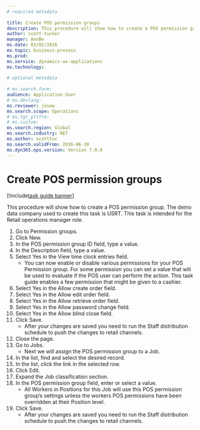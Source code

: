 ```yaml
--- 
# required metadata 
 
title: Create POS permission groups
description: This procedure will show how to create a POS permission group. 
author: scott-tucker
manager: AnnBe 
ms.date: 03/02/2016
ms.topic: business-process 
ms.prod:  
ms.service: dynamics-ax-applications 
ms.technology:  
 
# optional metadata 
 
# ms.search.form:   
audience: Application User 
# ms.devlang:  
ms.reviewer: josaw
ms.search.scope: Operations 
# ms.tgt_pltfrm:  
# ms.custom:  
ms.search.region: Global
ms.search.industry: RET
ms.author: scotttuc
ms.search.validFrom: 2016-06-30 
ms.dyn365.ops.version: Version 7.0.0 
---
```

# Create POS permission groups

[!include[task guide banner](../includes/task-guide-banner.md)]

This procedure will show how to create a POS permission group. The demo data company used to create this task is USRT. This task is intended for the Retail operations manager role.

1. Go to Permission groups.
2. Click New.
3. In the POS permission group ID field, type a value.
4. In the Description field, type a value.
5. Select Yes in the View time clock entries field.
    * You can now enable or disable various permissions for your POS Permission group. For some permission you can set a value that will be used to evaluate if the POS user can perform the action.  This task guide enables a few permission that might be given to a cashier.  
6. Select Yes in the Allow create order field.
7. Select Yes in the Allow edit order field.
8. Select Yes in the Allow retrieve order field.
9. Select Yes in the Allow password change field.
10. Select Yes in the Allow blind close field.
11. Click Save.
    * After your changes are saved you need to run the Staff distribution schedule to push the changes to retail channels.  
12. Close the page.
13. Go to Jobs.
    * Next we will assign the POS permission group to a Job.  
14. In the list, find and select the desired record.
15. In the list, click the link in the selected row.
16. Click Edit.
17. Expand the Job classification section.
18. In the POS permission group field, enter or select a value.
    * All Workers in Positions for this Job will use this POS permission group’s settings unless the workers POS permissions have been overridden at their Position level.  
19. Click Save.
    * After your changes are saved you need to run the Staff distribution schedule to push the changes to retail channels.  

